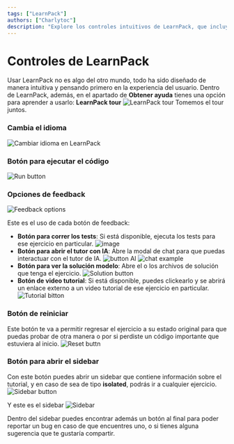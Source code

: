 ```yaml
---
tags: ["LearnPack"]
authors: ["Charlytoc"]
description: "Explore los controles intuitivos de LearnPack, que incluyen un recorrido útil, configuraciones de idioma, ejecución de código, opciones de comentarios y más para una experiencia de aprendizaje mejorada."
---
```


# Controles de LearnPack 
Usar LearnPack no es algo del otro mundo, todo ha sido diseñado de manera intuitiva y pensando primero en la experiencia del usuario. Dentro de LearnPack, además, en el apartado de **Obtener ayuda** tienes una opción para aprender a usarlo: **LearnPack tour** ![LearnPack tour](https://github.com/learnpack/docs/assets/107764250/e70689d6-e78b-4b00-ba4a-52301b448c8a)  Tomemos el tour juntos.  

### Cambia el idioma 
![Cambiar idioma en LearnPack](https://github.com/learnpack/docs/assets/107764250/f27f9a1a-b70f-4991-b309-a62ebb09ddd7)  

### Botón para ejecutar el código 
![Run button](https://github.com/learnpack/docs/assets/107764250/f08bcfec-3f63-4420-bfd8-b0c0f86057f9)  

### Opciones de feedback 
![Feedback options](https://github.com/learnpack/docs/assets/107764250/63a0cd45-773a-46ae-9308-ff127d039cfd)  

Este es el uso de cada botón de feedback: 
- **Botón para correr los tests**: Si está disponible, ejecuta los tests para ese ejercicio en particular. ![image](https://github.com/learnpack/docs/assets/107764250/7876e351-c2af-4f69-9e19-fecda36b144b)  
- **Botón para abrir el tutor con IA**: Abre la modal de chat para que puedas interactuar con el tutor de IA. ![button AI](https://github.com/learnpack/docs/assets/107764250/802f47a2-9986-4c5c-8d11-6f196816fd58) ![chat example](https://github.com/learnpack/docs/assets/107764250/422bab2f-659b-4c0f-ad23-710afa27e280)  
- **Botón para ver la solución modelo**: Abre el o los archivos de solución que tenga el ejercicio. ![Solution button](https://github.com/learnpack/docs/assets/107764250/7de4412f-a9a2-4558-a5b3-0afd24186d50)  
- **Botón de video tutorial**: Si está disponible, puedes clickearlo y se abrirá un enlace externo a un video tutorial de ese ejercicio en particular. ![Tutorial bitton](https://github.com/learnpack/docs/assets/107764250/d2525361-4a24-48c6-89e9-58a8e08f3957)  

### Botón de reiniciar 
Este botón te va a permitir regresar el ejercicio a su estado original para que puedas probar de otra manera o por si perdiste un código importante que estuviera al inicio. ![Reset buttn](https://github.com/learnpack/docs/assets/107764250/6089ce36-ef64-4df8-81c8-a24d780eee76)  

### Botón para abrir el sidebar 
Con este botón puedes abrir un sidebar que contiene información sobre el tutorial, y en caso de sea de tipo **isolated**, podrás ir a cualquier ejercicio. ![Sidebar button](https://github.com/learnpack/docs/assets/107764250/8a421eda-814a-4b71-a8a8-3307a2b06309)  

Y este es el sidebar ![Sidebar](https://github.com/learnpack/docs/assets/107764250/93e2e7cc-b2cb-4527-90ba-d29f600f7009)  

Dentro del sidebar puedes encontrar además un botón al final para poder reportar un bug en caso de que encuentres uno, o si tienes alguna sugerencia que te gustaría compartir.
